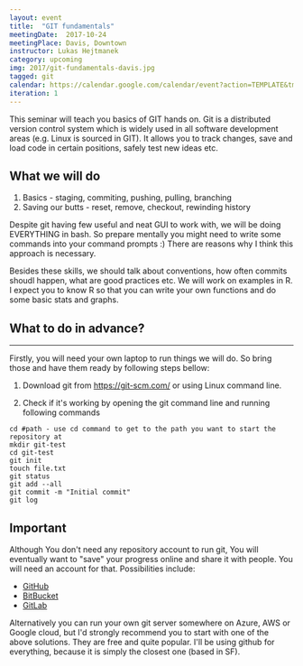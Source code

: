 ```yaml
---
layout: event
title:  "GIT fundamentals"
meetingDate:  2017-10-24
meetingPlace: Davis, Downtown
instructor: Lukas Hejtmanek
category: upcoming
img: 2017/git-fundamentals-davis.jpg    
tagged: git
calendar: https://calendar.google.com/calendar/event?action=TEMPLATE&tmeid=MzFmZjVhYjF1djZ1dmIzNXZjaHY5amhjdmUgbzQwNXU4anZsNTA0MGhvNXB1cWQ1MWMzOGtAZw&tmsrc=o405u8jvl5040ho5puqd51c38k%40group.calendar.google.coms
iteration: 1
---
```

This seminar will teach you basics of GIT hands on. Git is a distributed version control system which is widely used in all software development areas (e.g. Linux is sourced in GIT). It allows you to track changes, save and load code in certain positions, safely test new ideas etc.

## What we will do
1. Basics - staging, commiting, pushing, pulling, branching
2. Saving our butts - reset, remove, checkout, rewinding history

Despite git having few useful and neat GUI to work with, we will be doing EVERYTHING in bash. So prepare mentally you might need to write some commands into your command prompts :) There are reasons why I think this approach is necessary. 

Besides these skills, we should talk about conventions, how often commits shoudl happen, what are good practices etc. We will work on examples in R. I expect you to know R so that you can write your own functions and do some basic stats and graphs. 

## What to do in advance?
-----------
Firstly, you will need your own laptop to run things we will do. So bring those and have them ready by following steps bellow:

1. Download git from https://git-scm.com/ or using Linux command line.

2. Check if it's working by opening the git command line and running following commands

``` shell
cd #path - use cd command to get to the path you want to start the repository at
mkdir git-test
cd git-test
git init
touch file.txt
git status
git add --all
git commit -m "Initial commit"
git log
```

## Important

Although You don't need any repository account to run git, You will eventually want to "save" your progress online and share it with people. You will need an account for that. Possibilities include:

- [GitHub](https://github.com/)
- [BitBucket](https://bitbucket.com/)
- [GitLab](https://gitlab.com/)

Alternatively you can run your own git server somewhere on Azure, AWS or Google cloud, but I'd strongly recommend you to start with one of the above solutions. They are free and quite popular. I'll be using github for everything, because it is simply the closest one (based in SF).
